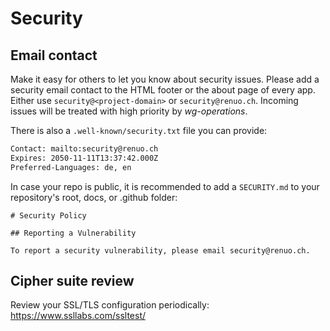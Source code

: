 # Security

## Email contact

Make it easy for others to let you know about security issues.
Please add a security email contact to the HTML footer or the about page of every app.
Either use `security@<project-domain>` or `security@renuo.ch`.
Incoming issues will be treated with high priority by _wg-operations_.

There is also a `.well-known/security.txt` file you can provide:

```txt
Contact: mailto:security@renuo.ch
Expires: 2050-11-11T13:37:42.000Z
Preferred-Languages: de, en
```

In case your repo is public, it is recommended to add a `SECURITY.md` to your repository's root, docs, or .github folder:

```
# Security Policy

## Reporting a Vulnerability

To report a security vulnerability, please email security@renuo.ch.
```

## Cipher suite review

Review your SSL/TLS configuration periodically: <https://www.ssllabs.com/ssltest/>
